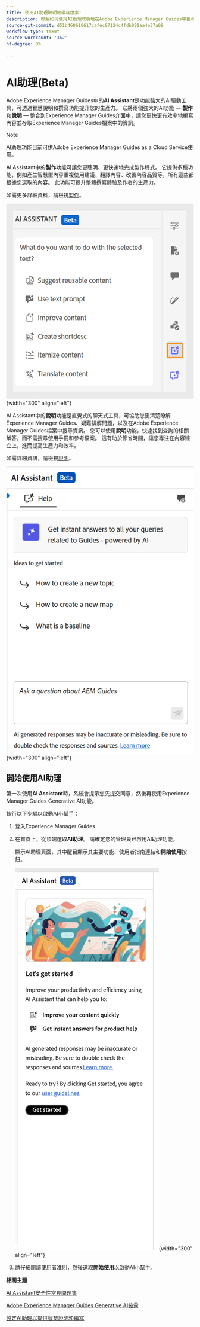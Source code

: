 ```yaml
---
title: 使用AI助理聰明地編寫檔案'
description: 瞭解如何使用AI助理聰明地在Adobe Experience Manager Guides中搜尋和編寫檔案。
source-git-commit: d51b460610617cafec07124c4fdb091aa4e37a09
workflow-type: tm+mt
source-wordcount: '362'
ht-degree: 0%

---
```


# AI助理(Beta)

Adobe Experience Manager Guides中的&#x200B;**AI Assistant**&#x200B;是功能強大的AI驅動工具，可透過智慧說明和撰寫功能提升您的生產力。 它將兩個強大的AI功能 — **製作**&#x200B;和&#x200B;**說明** — 整合到Experience Manager Guides介面中，讓您更快更有效率地編寫內容並存取Experience Manager Guides檔案中的資訊。

>[!NOTE]
>
> AI助理功能目前可供Adobe Experience Manager Guides as a Cloud Service使用。

AI Assistant中的&#x200B;**製作**&#x200B;功能可讓您更聰明、更快速地完成製作程式。 它提供多種功能，例如產生智慧型內容重複使用建議、翻譯內容、改善內容品質等，所有這些都根據您選取的內容。 此功能可提升整體撰寫體驗及作者的生產力。

如需更多詳細資料，請檢視[製作](./ai-assistant-right-panel.md)。

![ai助理](./images/ai-assistant-panel.png){width="300" align="left"}

AI Assistant中的&#x200B;**說明**&#x200B;功能是直覺式的聊天式工具，可協助您更清楚瞭解Experience Manager Guides、疑難排解問題，以及在Adobe Experience Manager Guides檔案中搜尋資訊。 您可以使用&#x200B;**說明**&#x200B;功能，快速找到查詢的相關解答，而不需搜尋使用手冊和參考檔案。 這有助於節省時間，讓您專注在內容建立上，進而提高生產力和效率。

如需詳細資訊，請檢視[說明](./ai-based-smart-help.md)。


![智慧型說明面板](images/smart-help-panel.png){width="300" align="left"}

## 開始使用AI助理

第一次使用&#x200B;**AI Assistant**&#x200B;時，系統會提示您先提交同意，然後再使用Experience Manager Guides Generative AI功能。

執行以下步驟以啟動AI小幫手：

1. 登入Experience Manager Guides
1. 在首頁上，從頂端選取&#x200B;**AI助理**。   請確定您的管理員已啟用AI助理功能。

   顯示AI助理頁面，其中醒目顯示其主要功能、使用者指南連結和&#x200B;**開始使用**&#x200B;按鈕。

   ![智慧型說明面板](images/get-started-ai.png){width="300" align="left"}

1. 請仔細閱讀使用者准則，然後選取&#x200B;**開始使用**&#x200B;以啟動AI小幫手。

**相關主題**

[AI Assistant安全性常見問題集](./ai-assistant-faq.md)

[Adobe Experience Manager Guides Generative AI披露](./adobe-generative-ai-disclosures.md)

[設定AI助理以提供智慧說明和編寫](../cs-install-guide/conf-smart-suggestions.md)





